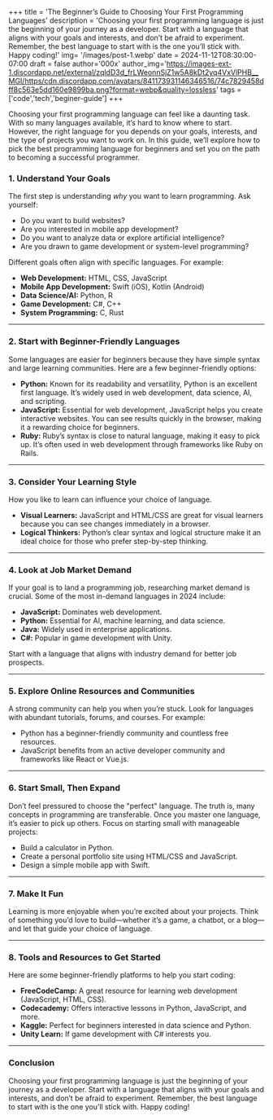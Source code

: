 +++
title = 'The Beginner’s Guide to Choosing Your First Programming Languages'
description = 'Choosing your first programming language is just the beginning of your journey as a developer. Start with a language that aligns with your goals and interests, and don’t be afraid to experiment. Remember, the best language to start with is the one you’ll stick with. Happy coding!'
img= '/images/post-1.webp'
date = 2024-11-12T08:30:00-07:00
draft = false
author='000x'
author_img='https://images-ext-1.discordapp.net/external/zqldD3d_frLWeonnSjZ1w5A8kDt2yq4VxVlPHB__MGI/https/cdn.discordapp.com/avatars/841173931146346516/74c7829458dff8c563e5dd160e9899ba.png?format=webp&quality=lossless'
 tags  =['code','tech','beginer-guide']
+++

Choosing your first programming language can feel like a daunting task. With so many languages available, it’s hard to know where to start. However, the right language for you depends on your goals, interests, and the type of projects you want to work on. In this guide, we’ll explore how to pick the best programming language for beginners and set you on the path to becoming a successful programmer.


### 1. Understand Your Goals

The first step is understanding _why_ you want to learn programming. Ask yourself:

- Do you want to build websites?
- Are you interested in mobile app development?
- Do you want to analyze data or explore artificial intelligence?
- Are you drawn to game development or system-level programming?

Different goals often align with specific languages. For example:

- **Web Development:** HTML, CSS, JavaScript
- **Mobile App Development:** Swift (iOS), Kotlin (Android)
- **Data Science/AI:** Python, R
- **Game Development:** C#, C++
- **System Programming:** C, Rust

---

### 2. Start with Beginner-Friendly Languages

Some languages are easier for beginners because they have simple syntax and large learning communities. Here are a few beginner-friendly options:

- **Python:** Known for its readability and versatility, Python is an excellent first language. It’s widely used in web development, data science, AI, and scripting.
- **JavaScript:** Essential for web development, JavaScript helps you create interactive websites. You can see results quickly in the browser, making it a rewarding choice for beginners.
- **Ruby:** Ruby’s syntax is close to natural language, making it easy to pick up. It’s often used in web development through frameworks like Ruby on Rails.

---

### 3. Consider Your Learning Style

How you like to learn can influence your choice of language.

- **Visual Learners:** JavaScript and HTML/CSS are great for visual learners because you can see changes immediately in a browser.
- **Logical Thinkers:** Python’s clear syntax and logical structure make it an ideal choice for those who prefer step-by-step thinking.

---

### 4. Look at Job Market Demand

If your goal is to land a programming job, researching market demand is crucial. Some of the most in-demand languages in 2024 include:

- **JavaScript:** Dominates web development.
- **Python:** Essential for AI, machine learning, and data science.
- **Java:** Widely used in enterprise applications.
- **C#:** Popular in game development with Unity.

Start with a language that aligns with industry demand for better job prospects.

---

### 5. Explore Online Resources and Communities

A strong community can help you when you’re stuck. Look for languages with abundant tutorials, forums, and courses. For example:

- Python has a beginner-friendly community and countless free resources.
- JavaScript benefits from an active developer community and frameworks like React or Vue.js.

---

### 6. Start Small, Then Expand

Don’t feel pressured to choose the "perfect" language. The truth is, many concepts in programming are transferable. Once you master one language, it’s easier to pick up others. Focus on starting small with manageable projects:

- Build a calculator in Python.
- Create a personal portfolio site using HTML/CSS and JavaScript.
- Design a simple mobile app with Swift.

---

### 7. Make It Fun

Learning is more enjoyable when you’re excited about your projects. Think of something you’d love to build—whether it’s a game, a chatbot, or a blog—and let that guide your choice of language.

---

### 8. Tools and Resources to Get Started

Here are some beginner-friendly platforms to help you start coding:

- **FreeCodeCamp:** A great resource for learning web development (JavaScript, HTML, CSS).
- **Codecademy:** Offers interactive lessons in Python, JavaScript, and more.
- **Kaggle:** Perfect for beginners interested in data science and Python.
- **Unity Learn:** If game development with C# interests you.

---

### Conclusion

Choosing your first programming language is just the beginning of your journey as a developer. Start with a language that aligns with your goals and interests, and don’t be afraid to experiment. Remember, the best language to start with is the one you’ll stick with. Happy coding!